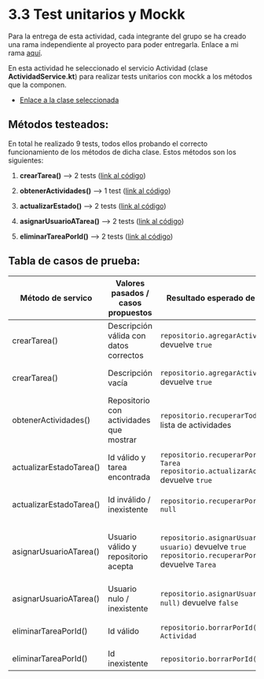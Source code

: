 #  3.3 Test unitarios y Mockk

Para la entrega de esta actividad, cada integrante del grupo se ha creado una rama independiente al proyecto para
poder entregarla. Enlace a mi rama [aquí](https://github.com/RebelionAlberti/2425-varios-edes-prog-proyectotaskmanager-rebelion_alberti/tree/3_3_JGD_kotest_mockk).

En esta actividad he seleccionado el servicio Actividad (clase **ActividadService.kt**) para realizar tests unitarios con mockk a los métodos que la componen.

- [Enlace a la clase seleccionada](https://github.com/RebelionAlberti/2425-varios-edes-prog-proyectotaskmanager-rebelion_alberti/blob/38e0b08a4800f2fe95c74a36cf920a717b97a428/src/main/kotlin/aplicacion/ActividadService.kt#L12-L138)

## Métodos testeados:

En total he realizado 9 tests, todos ellos probando el correcto funcionamiento de los métodos de dicha clase. Estos métodos son los siguientes:

1. **crearTarea()** --> 2 tests ([link al código](https://github.com/RebelionAlberti/2425-varios-edes-prog-proyectotaskmanager-rebelion_alberti/blob/38e0b08a4800f2fe95c74a36cf920a717b97a428/src/test/kotlin/aplicacion/ActividadServiceTest.kt#L18-L44))

2. **obtenerActividades()** --> 1 test ([link al código](https://github.com/RebelionAlberti/2425-varios-edes-prog-proyectotaskmanager-rebelion_alberti/blob/38e0b08a4800f2fe95c74a36cf920a717b97a428/src/test/kotlin/aplicacion/ActividadServiceTest.kt#L46-L55))

3. **actualizarEstado()** --> 2 tests ([link al código](https://github.com/RebelionAlberti/2425-varios-edes-prog-proyectotaskmanager-rebelion_alberti/blob/38e0b08a4800f2fe95c74a36cf920a717b97a428/src/test/kotlin/aplicacion/ActividadServiceTest.kt#L57-L87))

4. **asignarUsuarioATarea()** --> 2 tests ([link al código](https://github.com/RebelionAlberti/2425-varios-edes-prog-proyectotaskmanager-rebelion_alberti/blob/38e0b08a4800f2fe95c74a36cf920a717b97a428/src/test/kotlin/aplicacion/ActividadServiceTest.kt#L89-L120))

5. **eliminarTareaPorId()** --> 2 tests ([link al código](https://github.com/RebelionAlberti/2425-varios-edes-prog-proyectotaskmanager-rebelion_alberti/blob/38e0b08a4800f2fe95c74a36cf920a717b97a428/src/test/kotlin/aplicacion/ActividadServiceTest.kt#L122-L146))


## Tabla de casos de prueba:

| Método de servico         | Valores pasados / casos propuestos      | Resultado esperado de métodos mockk                      | Acción realizada                              | Resultado esperado                           |
|---------------------------|-----------------------------------------|----------------------------------------------------------|-----------------------------------------------|-----------------------------------------------|
| crearTarea()              | Descripción válida con datos correctos  | `repositorio.agregarActividad(...)` devuelve `true`      | Llamar a `crearTarea(descripción, etiquetas)` | Tarea creada correctamente                   |
| crearTarea()              | Descripción vacía                       | `repositorio.agregarActividad(...)` devuelve `true`      | Llamar a `crearTarea("", etiquetas)`          | Tarea creada incluso sin descripción         |
| obtenerActividades()      | Repositorio con actividades que mostrar | `repositorio.recuperarTodas()` devuelve lista de actividades | Llamar a `obtenerActividades()`               | Devuelve lista con actividades                |
| actualizarEstadoTarea()   | Id válido y tarea encontrada            | `repositorio.recuperarPorId(id)` devuelve `Tarea`<br>`repositorio.actualizarActividad(tarea)` devuelve `true` | Llamar a `actualizarEstadoTarea(id, estado)`  | Devuelve `true`, actualiza estado y registra |
| actualizarEstadoTarea()   | Id inválido / inexistente               | `repositorio.recuperarPorId(id)` devuelve `null`         | Llamar a `actualizarEstadoTarea(id, estado)`  | Devuelve `false`, no se actualiza nada       |
| asignarUsuarioATarea()    | Usuario válido y repositorio acepta     | `repositorio.asignarUsuarioATarea(idTarea, usuario)` devuelve `true`<br>`repositorio.recuperarPorId(idTarea)` devuelve `Tarea` | Llamar a `asignarUsuarioATarea(idTarea, usuario)` | Devuelve `true`, se registra "Tarea asignada a: nombre" |
| asignarUsuarioATarea()    | Usuario nulo / inexistente              | `repositorio.asignarUsuarioATarea(idTarea, null)` devuelve `false` | Llamar a `asignarUsuarioATarea(idTarea, null)` | Devuelve `false`, no se registra nada         |
| eliminarTareaPorId()      | Id válido                               | `repositorio.borrarPorId(id)` devuelve `Actividad`       | Llamar a `eliminarActividadPorId(id)`         | Devuelve la actividad eliminada              |
| eliminarTareaPorId()      | Id inexistente                          | `repositorio.borrarPorId(id)` devuelve `null`            | Llamar a `eliminarActividadPorId(id)`         | Devuelve `null`                              |


